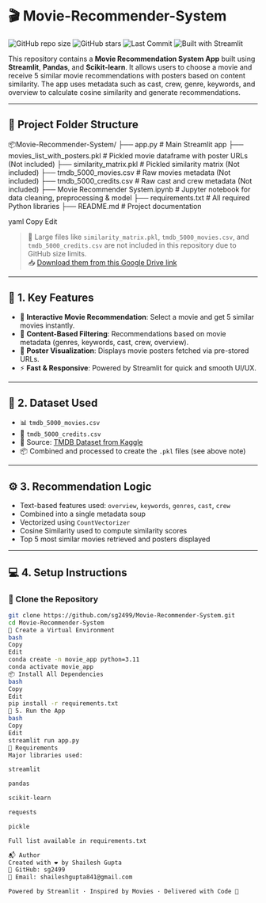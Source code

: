 # 🎬 Movie-Recommender-System

![GitHub repo size](https://img.shields.io/github/repo-size/sg2499/Movie-Recommender-System)
![GitHub stars](https://img.shields.io/github/stars/sg2499/Movie-Recommender-System?style=social)
![Last Commit](https://img.shields.io/github/last-commit/sg2499/Movie-Recommender-System)
![Built with Streamlit](https://img.shields.io/badge/Built%20With-Streamlit-orange)

This repository contains a **Movie Recommendation System App** built using **Streamlit**, **Pandas**, and **Scikit-learn**. It allows users to choose a movie and receive 5 similar movie recommendations with posters based on content similarity. The app uses metadata such as cast, crew, genre, keywords, and overview to calculate cosine similarity and generate recommendations.

---

## 📁 Project Folder Structure

📦Movie-Recommender-System/
├── app.py # Main Streamlit app
├── movies_list_with_posters.pkl # Pickled movie dataframe with poster URLs (Not included)
├── similarity_matrix.pkl # Pickled similarity matrix (Not included)
├── tmdb_5000_movies.csv # Raw movies metadata (Not included)
├── tmdb_5000_credits.csv # Raw cast and crew metadata (Not included)
├── Movie Recommender System.ipynb # Jupyter notebook for data cleaning, preprocessing & model
├── requirements.txt # All required Python libraries
├── README.md # Project documentation

yaml
Copy
Edit

> 🔗 Large files like `similarity_matrix.pkl`, `tmdb_5000_movies.csv`, and `tmdb_5000_credits.csv` are not included in this repository due to GitHub size limits.  
> 📥 [Download them from this Google Drive link](https://drive.google.com/your-download-link-here)

---

## 🎯 1. Key Features

- 🎥 **Interactive Movie Recommendation**: Select a movie and get 5 similar movies instantly.
- 🧠 **Content-Based Filtering**: Recommendations based on movie metadata (genres, keywords, cast, crew, overview).
- 🎨 **Poster Visualization**: Displays movie posters fetched via pre-stored URLs.
- ⚡ **Fast & Responsive**: Powered by Streamlit for quick and smooth UI/UX.

---

## 🧪 2. Dataset Used

- 📊 `tmdb_5000_movies.csv`  
- 👥 `tmdb_5000_credits.csv`  
- 📌 Source: [TMDB Dataset from Kaggle](https://www.kaggle.com/datasets/tmdb/tmdb-movie-metadata)  
- 📦 Combined and processed to create the `.pkl` files (see above note)

---

## ⚙️ 3. Recommendation Logic

- Text-based features used: `overview`, `keywords`, `genres`, `cast`, `crew`
- Combined into a single metadata soup
- Vectorized using `CountVectorizer`
- Cosine Similarity used to compute similarity scores
- Top 5 most similar movies retrieved and posters displayed

---

## 💻 4. Setup Instructions

### 🔧 Clone the Repository

```bash
git clone https://github.com/sg2499/Movie-Recommender-System.git
cd Movie-Recommender-System
🐍 Create a Virtual Environment
bash
Copy
Edit
conda create -n movie_app python=3.11
conda activate movie_app
📦 Install All Dependencies
bash
Copy
Edit
pip install -r requirements.txt
🚀 5. Run the App
bash
Copy
Edit
streamlit run app.py
📝 Requirements
Major libraries used:

streamlit

pandas

scikit-learn

requests

pickle

Full list available in requirements.txt

📬 Author
Created with ❤️ by Shailesh Gupta
🔗 GitHub: sg2499
📩 Email: shaileshgupta841@gmail.com

Powered by Streamlit · Inspired by Movies · Delivered with Code 🎥